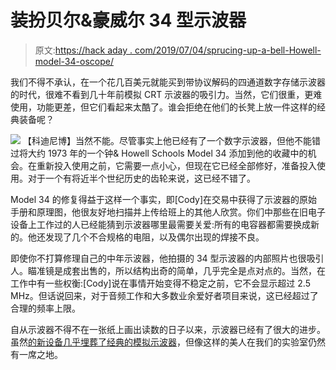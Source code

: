 # 装扮贝尔&豪威尔 34 型示波器

> 原文:[https://hack aday . com/2019/07/04/sprucing-up-a-bell-Howell-model-34-oscope/](https://hackaday.com/2019/07/04/sprucing-up-a-bell-howell-model-34-oscilloscope/)

我们不得不承认，在一个花几百美元就能买到带协议解码的四通道数字存储示波器的时代，很难不看到几十年前模拟 CRT 示波器的吸引力。当然，它们很重，更难使用，功能更差，但它们看起来太酷了。谁会拒绝在他们的长凳上放一件这样的经典装备呢？

[![](../Images/3c283d1931b8cd9eca5fc624a6bc8cb7.png)](https://hackaday.com/wp-content/uploads/2019/07/bhm34_detail.jpg) 【科迪尼博】当然不能。尽管事实上他已经有了一个数字示波器，但他不能错过将大约 1973 年的一个钟& Howell Schools Model 34 添加到他的收藏中的机会。在重新投入使用之前，它需要一点小心，但现在它已经全部修好，准备投入使用。对于一个有将近半个世纪历史的齿轮来说，这已经不错了。

Model 34 的修复得益于这样一个事实，即[Cody]在交易中获得了示波器的原始手册和原理图，他很友好地扫描并上传给班上的其他人欣赏。你们中那些在旧电子设备上工作过的人已经能猜到示波器哪里最需要关爱:所有的电容器都需要换成新的。他还发现了几个不合规格的电阻，以及偶尔出现的焊接不良。

即使你不打算修理自己的中年示波器，他拍摄的 34 型示波器的内部照片也很吸引人。瞄准镜是成套出售的，所以结构出奇的简单，几乎完全是点对点的。当然，在工作中有一些权衡:[Cody]说在事情开始变得不稳定之前，它不会显示超过 2.5 MHz。但话说回来，对于音频工作和大多数业余爱好者项目来说，这已经超过了合理的频率上限。

自从示波器不得不在一张纸上画出读数的日子以来，示波器已经有了很大的进步。虽然[的新设备几乎埋葬了经典的模拟示波器](https://hackaday.com/2019/06/05/you-dont-need-that-bulky-crt-oscilloscope-anymore/)，但像这样的美人在我们的实验室仍然有一席之地。